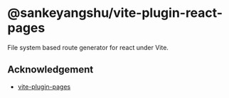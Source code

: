 # @sankeyangshu/vite-plugin-react-pages

File system based route generator for react under Vite.

## Acknowledgement

- [vite-plugin-pages](https://github.com/hannoeru/vite-plugin-pages.git)
